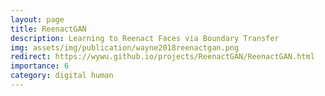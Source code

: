 ```yaml
---
layout: page
title: ReenactGAN
description: Learning to Reenact Faces via Boundary Transfer
img: assets/img/publication/wayne2018reenactgan.png
redirect: https://wywu.github.io/projects/ReenactGAN/ReenactGAN.html
importance: 6
category: digital human
---
```


